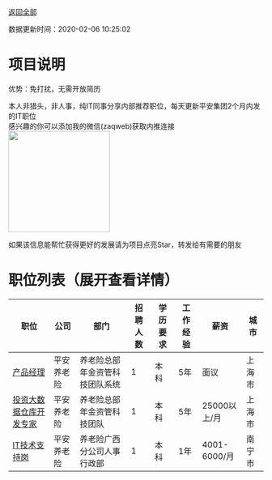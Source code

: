 [返回全部](https://github.com/zaqweb/PA-IT-JOBS/)

数据更新时间：2020-02-06 10:25:02
# 项目说明

优势：免打扰，无需开放简历

本人非猎头，非人事，纯IT同事分享内部推荐职位，每天更新平安集团2个月内发的IT职位  
感兴趣的你可以添加我的微信(zaqweb)获取内推连接  
<img src="https://github.com/zaqweb/PA-IT-JOBS/blob/master/WechatICode.jpeg"  height="200" width="200">

如果该信息能帮忙获得更好的发展请为项目点亮Star，转发给有需要的朋友
# 职位列表（展开查看详情）

|职位|公司|部门|招聘人数|学历要求|工作经验|薪资|城市|
|---|---|---|---|---|---|---|---|
|[产品经理](../detail/EB30D6E669B643C9921745ADA70E2701.md)|平安养老险|养老险总部年金资管科技团队系统|1|本科|5年|面议|上海市|
|[投资大数据仓库开发专家](../detail/3708ADB178DD43BAAB6AAC967AD92F08.md)|平安养老险|养老险总部年金资管科技团队|1|本科|5年|25000以上/月|上海市|
|[IT技术支持岗](../detail/CC30BF54F60A49738A7DABBC27D1EAEF.md)|平安养老险|养老险广西分公司人事行政部|1|本科|1年|4001-6000/月|南宁市|




